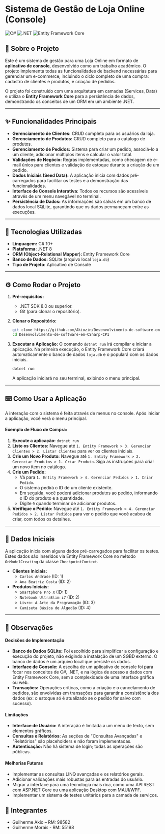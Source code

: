 ﻿# Sistema de Gestão de Loja Online (Console)

![C#](https://img.shields.io/badge/C%23-10.0-blueviolet?style=flat-square) ![.NET](https://img.shields.io/badge/.NET-8.0-blue?style=flat-square) ![Entity Framework Core](https://img.shields.io/badge/Entity%20Framework-Core-green?style=flat-square)

## 🎯 Sobre o Projeto

Este é um sistema de gestão para uma Loja Online em formato de **aplicativo de console**, desenvolvido como um trabalho acadêmico. O projeto implementa todas as funcionalidades de backend necessárias para gerenciar um e-commerce, incluindo o ciclo completo de uma compra: cadastro de clientes e produtos, e criação de pedidos.

O projeto foi construído com uma arquitetura em camadas (Services, Data) e utiliza o **Entity Framework Core** para a persistência de dados, demonstrando os conceitos de um ORM em um ambiente .NET.

---

## ✨ Funcionalidades Principais

-   **Gerenciamento de Clientes:** CRUD completo para os usuários da loja.
-   **Gerenciamento de Produtos:** CRUD completo para o catálogo de produtos.
-   **Gerenciamento de Pedidos:** Sistema para criar um pedido, associá-lo a um cliente, adicionar múltiplos itens e calcular o valor total.
-   **Validações de Negócio:** Regras implementadas, como checagem de e-mail único para clientes e validação de estoque durante a criação de um pedido.
-   **Dados Iniciais (Seed Data):** A aplicação inicia com dados pré-carregados para facilitar os testes e a demonstração das funcionalidades.
-   **Interface de Console Interativa:** Todos os recursos são acessíveis através de um menu navegável no terminal.
-   **Persistência de Dados:** As informações são salvas em um banco de dados local SQLite, garantindo que os dados permaneçam entre as execuções.

---

## 🚀 Tecnologias Utilizadas

-   **Linguagem:** C# 10+
-   **Plataforma:** .NET 8
-   **ORM (Object-Relational Mapper):** Entity Framework Core
-   **Banco de Dados:** SQLite (arquivo local `loja.db`)
-   **Tipo de Projeto:** Aplicativo de Console

---

## ⚙️ Como Rodar o Projeto

1.  **Pré-requisitos:**
    * .NET SDK 8.0 ou superior.
    * Git (para clonar o repositório).

2.  **Clonar o Repositório:**
    ```bash
    git clone https://github.com/Akiozin/Desenvolvimento-de-software-em-CSharp-CP1.git
    cd Desenvolvimento-de-software-em-CSharp-CP1
    ```

3.  **Executar a Aplicação:**
    O comando `dotnet run` irá compilar e iniciar a aplicação. Na primeira execução, o Entity Framework Core criará automaticamente o banco de dados `loja.db` e o populará com os dados iniciais.
    ```bash
    dotnet run
    ```
    A aplicação iniciará no seu terminal, exibindo o menu principal.

---

## ⌨️ Como Usar a Aplicação

A interação com o sistema é feita através de menus no console. Após iniciar a aplicação, você verá o menu principal.

#### Exemplo de Fluxo de Compra:

1.  **Execute a aplicação:** `dotnet run`
2.  **Liste os Clientes:** Navegue até `1. Entity Framework > 3. Gerenciar Clientes > 2. Listar Clientes` para ver os clientes iniciais.
3.  **Crie um Novo Produto:** Navegue até `1. Entity Framework > 2. Gerenciar Produtos > 1. Criar Produto`. Siga as instruções para criar um novo item no catálogo.
4.  **Crie um Pedido:**
    * Vá para `1. Entity Framework > 4. Gerenciar Pedidos > 1. Criar Pedido`.
    * O sistema pedirá o ID de um cliente existente.
    * Em seguida, você poderá adicionar produtos ao pedido, informando o ID do produto e a quantidade.
    * Digite `0` quando terminar de adicionar produtos.
5.  **Verifique o Pedido:** Navegue até `1. Entity Framework > 4. Gerenciar Pedidos > 2. Listar Pedidos` para ver o pedido que você acabou de criar, com todos os detalhes.

---

## 🧪 Dados Iniciais

A aplicação inicia com alguns dados pré-carregados para facilitar os testes. Estes dados são inseridos via Entity Framework Core no método `OnModelCreating` da classe `CheckpointContext`.

* **Clientes Iniciais:**
    * `Carlos Andrade` (ID: 1)
    * `Ana Beatriz Costa` (ID: 2)
* **Produtos Iniciais:**
    * `Smartphone Pro X` (ID: 1)
    * `Notebook UltraSlim i7` (ID: 2)
    * `Livro: A Arte da Programação` (ID: 3)
    * `Camiseta Básica de Algodão` (ID: 4)

---

## 📝 Observações

#### Decisões de Implementação
-   **Banco de Dados SQLite:** Foi escolhido para simplificar a configuração e execução do projeto, não exigindo a instalação de um SGBD externo. O banco de dados é um arquivo local que persiste os dados.
-   **Interface de Console:** A escolha de um aplicativo de console foi para focar nos conceitos de C#, .NET, e na lógica de acesso a dados com Entity Framework Core, sem a complexidade de uma interface gráfica ou web.
-   **Transações:** Operações críticas, como a criação e o cancelamento de pedidos, são envolvidas em transações para garantir a consistência dos dados (ex: o estoque só é atualizado se o pedido for salvo com sucesso).

#### Limitações
-   **Interface de Usuário:** A interação é limitada a um menu de texto, sem elementos gráficos.
-   **Consultas e Relatórios:** As seções de "Consultas Avançadas" e "Relatórios" são placeholders e não foram implementadas.
-   **Autenticação:** Não há sistema de login; todas as operações são públicas.

#### Melhorias Futuras
-   Implementar as consultas LINQ avançadas e os relatórios gerais.
-   Adicionar validações mais robustas para as entradas do usuário.
-   Migrar a interface para uma tecnologia mais rica, como uma API REST com ASP.NET Core ou uma aplicação Desktop com MAUI/WPF.
-   Implementar um sistema de testes unitários para a camada de serviços.

## 👥 Integrantes

-   Guilherme Akio – RM: 98582
-   Guilherme Morais - RM: 55198
